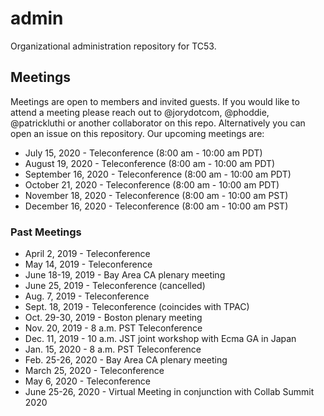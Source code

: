 # admin
Organizational administration repository for TC53.

## Meetings

Meetings are open to members and invited guests. If you would like to attend a meeting please reach out to @jorydotcom, @phoddie, @patrickluthi or another collaborator on this repo. Alternatively you can open an issue on this repository. Our upcoming meetings are:

* July 15, 2020 - Teleconference (8:00 am - 10:00 am PDT)
* August 19, 2020 - Teleconference (8:00 am - 10:00 am PDT)
* September 16, 2020 - Teleconference (8:00 am - 10:00 am PDT)
* October 21, 2020 - Teleconference (8:00 am - 10:00 am PDT)
* November 18, 2020 - Teleconference (8:00 am - 10:00 am PST)
* December 16, 2020 - Teleconference (8:00 am - 10:00 am PST)

### Past Meetings
* April 2, 2019 - Teleconference 
* May 14, 2019 - Teleconference
* June 18-19, 2019 - Bay Area CA plenary meeting
* June 25, 2019 - Teleconference (cancelled)
* Aug. 7, 2019 - Teleconference
* Sept. 18, 2019 - Teleconference (coincides with TPAC)
* Oct. 29-30, 2019 - Boston plenary meeting
* Nov. 20, 2019 - 8 a.m. PST Teleconference
* Dec. 11, 2019 - 10 a.m. JST joint workshop with Ecma GA in Japan
* Jan. 15, 2020 -  8 a.m. PST Teleconference
* Feb. 25-26, 2020 - Bay Area CA plenary meeting
* March 25, 2020 - Teleconference
* May 6, 2020 - Teleconference
* June 25-26, 2020 - Virtual Meeting in conjunction with Collab Summit 2020
